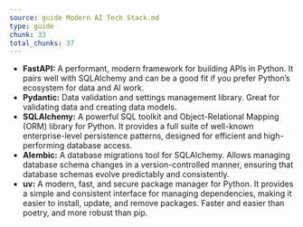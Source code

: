 ```yaml
---
source: guide Modern AI Tech Stack.md
type: guide
chunk: 33
total_chunks: 37
---
```


* **FastAPI:** A performant, modern framework for building APIs in Python. It pairs well with SQLAlchemy and can be a good fit if you prefer Python’s ecosystem for data and AI work.
* **Pydantic:** Data validation and settings management library. Great for validating data and creating data models.
* **SQLAlchemy:** A powerful SQL toolkit and Object-Relational Mapping (ORM) library for Python. It provides a full suite of well-known enterprise-level persistence patterns, designed for efficient and high-performing database access.
* **Alembic:** A database migrations tool for SQLAlchemy. Allows managing database schema changes in a version-controlled manner, ensuring that database schemas evolve predictably and consistently.
* **uv:** A modern, fast, and secure package manager for Python. It provides a simple and consistent interface for managing dependencies, making it easier to install, update, and remove packages. Faster and easier than poetry, and more robust than pip.